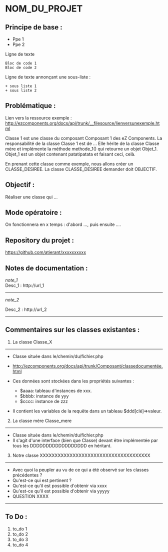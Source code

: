 NOM_DU_PROJET
=================================

Principe de base :
------------------

- Ppe 1
- Ppe 2

Ligne de texte

	Bloc de code 1
	Bloc de code 2

Ligne de texte annonçant une sous-liste : 

	+ sous liste 1
	+ sous liste 2


Problématique :
---------------

Lien vers la ressource 
exemple : http://ezcomponents.org/docs/api/trunk/__filesource/lienversunexemple.html

Classe 1 est une classe du composant Composant 1 des eZ Components.
La responsabilité de la classe Classe 1 est de ...
Elle hérite de la classe Classe mère et implémente la méthode methode_1() qui retourne un objet Objet_1.
Objet_1 est un objet contenant patatipatata et faisant ceci, celà.	

En prenant cette classe comme exemple, nous allons créer un CLASSE_DESIREE.
La classe CLASSE_DESIREE demander doit OBJECTIF.

Objectif :
----------

Réaliser une classe qui ...

Mode opératoire :
-----------------
On fonctionnera en x temps : d'abord ..., puis ensuite ....

Repository du projet :
----------------------

https://github.com/atierant/xxxxxxxxxx

Notes de documentation :
------------------------
_note_1_  
Desc_1 : http://url_1

-------------------------------
_note_2_  

Desc_2 : http://url_2

________________________________


Commentaires sur les classes existantes :
-----------------------------------------
1. La classe Classe_X
-----------------------------------------------
- Classe située dans le/chemin/du/fichier.php
- http://ezcomponents.org/docs/api/trunk/Composant/classedocumentée.html
- Ces données sont stockées dans les propriétés suivantes :
    + $aaaa: tableau d'instances de xxx.
    + $bbbb: instance de yyy
    + $cccc: instance de zzz

- Il contient les variables de la requête dans un tableau $ddd[clé]=>valeur.

2. La classe mère Classe_mere
-------------------------------------
- Classe située dans le/chemin/du/fichier.php
- Il s'agit d'une interface (bien que Classe) devant être implémentée par tous les DDDDDDDDDDDDDDDDDD en héritant.

3. Notre classe XXXXXXXXXXXXXXXXXXXXXXXXXXXXXXXXXXXXX
------------------------------------------
- Avec quoi la peupler au vu de ce qui a été observé sur les classes précédentes ?
- Qu'est-ce qui est pertinent ?
- Qu'est-ce qu'il est possible d'obtenir via xxxx
- Qu'est-ce qu'il est possible d'obtenir via yyyyy
- QUESTION XXXX

-----------------------------------

To Do :
-------

1. to_do 1
2. to_do 2
3. to_do 3
4. to_do 4
